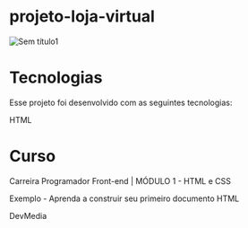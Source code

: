 # projeto-loja-virtual

![Sem título1](https://user-images.githubusercontent.com/113314660/208327003-57f891c8-20d1-45fe-a3d3-d6ff90d36f98.png)


# Tecnologias
Esse projeto foi desenvolvido com as seguintes tecnologias:

HTML

# Curso

Carreira Programador Front-end | MÓDULO 1 - HTML e CSS

Exemplo - Aprenda a construir seu primeiro documento HTML 

DevMedia
